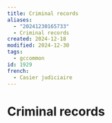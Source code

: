 ```yaml
---
title: Criminal records
aliases:
  - "20241230165733"
  - Criminal records
created: 2024-12-18
modified: 2024-12-30
tags:
  - gccommon
id: 1929
french:
  - Casier judiciaire
---
```

# Criminal records
